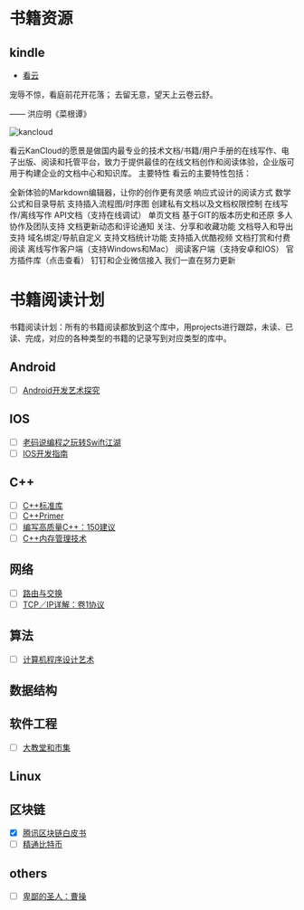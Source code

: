 # 书籍资源
## kindle
- [看云](https://www.kancloud.cn/explore)

宠辱不惊，看庭前花开花落；
去留无意，望天上云卷云舒。

—— 洪应明《菜根谭》

![kancloud](https://box.kancloud.cn/2015-04-02_551cacc9d213c.jpg)

看云KanCloud的愿景是做国内最专业的技术文档/书籍/用户手册的在线写作、电子出版、阅读和托管平台，致力于提供最佳的在线文档创作和阅读体验，企业版可用于构建企业的文档中心和知识库。
主要特性
看云的主要特性包括：

全新体验的Markdown编辑器，让你的创作更有灵感
响应式设计的阅读方式
数学公式和目录导航
支持插入流程图/时序图
创建私有文档以及文档权限控制
在线写作/离线写作
API文档（支持在线调试）
单页文档
基于GIT的版本历史和还原
多人协作及团队支持
文档更新动态和评论通知
关注、分享和收藏功能
文档导入和导出支持
域名绑定/导航自定义
支持文档统计功能
支持插入优酷视频
文档打赏和付费阅读
离线写作客户端（支持Windows和Mac）
阅读客户端（支持安卓和IOS）
官方插件库（点击查看）
钉钉和企业微信接入
我们一直在努力更新

# 书籍阅读计划
书籍阅读计划：所有的书籍阅读都放到这个库中，用projects进行跟踪，未读、已读、完成，对应的各种类型的书籍的记录写到对应类型的库中。

## Android
- [ ] [Android开发艺术探究](https://github.com/qmsggg/qmsggg_book_sche/issues/1)

## IOS
- [ ] [老码说编程之玩转Swift江湖](https://github.com/qmsggg/qmsggg_book_sche/issues/3)
- [ ] [IOS开发指南](https://github.com/qmsggg/qmsggg_book_sche/issues/7)

## C++
- [ ] [C++标准库](https://github.com/qmsggg/qmsggg_book_sche/issues/4)
- [ ] [C++Primer](https://github.com/qmsggg/qmsggg_book_sche/issues/5)
- [ ] [编写高质量C++：150建议](https://github.com/qmsggg/qmsggg_book_sche/issues/10)
- [ ] [C++内存管理技术](https://github.com/qmsggg/qmsggg_book_sche/issues/11)

## 网络
- [ ] [路由与交换](https://github.com/qmsggg/qmsggg_book_sche/issues/2)
- [ ] [TCP／IP详解：卷1协议](https://github.com/qmsggg/qmsggg_book_sche/issues/8)

## 算法
- [ ] [计算机程序设计艺术](https://github.com/qmsggg/qmsggg_book_sche/issues/7)

## 数据结构

## 软件工程
- [ ] [大教堂和市集](https://github.com/qmsggg/qmsggg_book_sche/issues/9)

## Linux

## 区块链
- [x] [腾讯区块链白皮书](https://github.com/qmsggg/qmsggg_book_sche/issues/12)
- [ ] [精通比特币](https://github.com/qmsggg/qmsggg_book_sche/issues/13)

## others
- [ ] [卑鄙的圣人：曹操](https://github.com/qmsggg/qmsggg_book_sche/issues/6)

